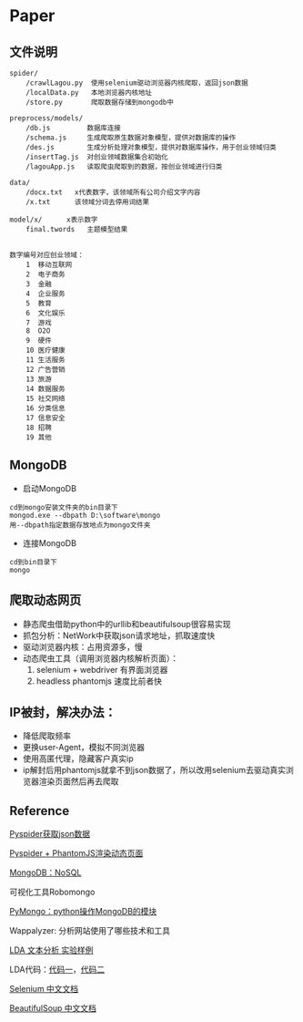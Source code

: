 # Paper

## 文件说明

```
spider/
	/crawlLagou.py  使用selenium驱动浏览器内核爬取，返回json数据
	/localData.py   本地浏览器内核地址
	/store.py       爬取数据存储到mongodb中

preprocess/models/
	/db.js         数据库连接
	/schema.js     生成爬取原生数据对象模型，提供对数据库的操作
	/des.js        生成分析处理对象模型，提供对数据库操作，用于创业领域归类
	/insertTag.js  对创业领域数据集合初始化
	/lagouApp.js   读取爬虫爬取到的数据，按创业领域进行归类

data/
	/docx.txt   x代表数字，该领域所有公司介绍文字内容
	/x.txt      该领域分词去停用词结果

model/x/      x表示数字
	final.twords   主题模型结果
	

数字编号对应创业领域：
	1  移动互联网
	2  电子商务
	3  金融
	4  企业服务
	5  教育
	6  文化娱乐
	7  游戏
	8  O2O
	9  硬件
	10 医疗健康
	11 生活服务
	12 广告营销
	13 旅游
	14 数据服务
	15 社交网络
	16 分类信息
	17 信息安全
	18 招聘
	19 其他
```

## MongoDB

* 启动MongoDB
```
cd到mongo安装文件夹的bin目录下
mongod.exe --dbpath D:\software\mongo
用--dbpath指定数据存放地点为mongo文件夹
```

* 连接MongoDB
```
cd到bin目录下
mongo
```

## 爬取动态网页

* 静态爬虫借助python中的urllib和beautifulsoup很容易实现
* 抓包分析：NetWork中获取json请求地址，抓取速度快
* 驱动浏览器内核：占用资源多，慢
* 动态爬虫工具（调用浏览器内核解析页面）：
  1. selenium + webdriver  有界面浏览器
  2. headless phantomjs 速度比前者快


## IP被封，解决办法：

* 降低爬取频率
* 更换user-Agent，模拟不同浏览器
* 使用高匿代理，隐藏客户真实ip
* ip解封后用phantomjs就拿不到json数据了，所以改用selenium去驱动真实浏览器渲染页面然后再去爬取


## Reference

[Pyspider获取json数据](https://segmentfault.com/a/1190000002477870)

[Pyspider + PhantomJS渲染动态页面](https://segmentfault.com/a/1190000002477913)

[MongoDB：NoSQL](http://www.runoob.com/mongodb/mongodb-tutorial.html)

可视化工具Robomongo

[PyMongo：python操作MongoDB的模块](https://api.mongodb.com/python/current/tutorial.html)

Wappalyzer: 分析网站使用了哪些技术和工具

[LDA 文本分析 实验样例](https://www.zhihu.com/question/39254526?q=%E5%81%9A%E6%96%87%E6%9C%AC%E5%88%86%E6%9E%90%E5%A6%82%E4%BD%95%E6%89%BE%E5%A5%BD%E7%9A%84%E8%AF%AD%E6%96%99)

LDA代码：[代码一](https://github.com/a55509432/python-LDA)，[代码二](https://github.com/yimiwawa/pyLDA)

[Selenium 中文文档](http://selenium-python-zh.readthedocs.io/en/latest/getting-started.html)

[BeautifulSoup 中文文档](http://beautifulsoup.readthedocs.io/zh_CN/latest/#id41)





